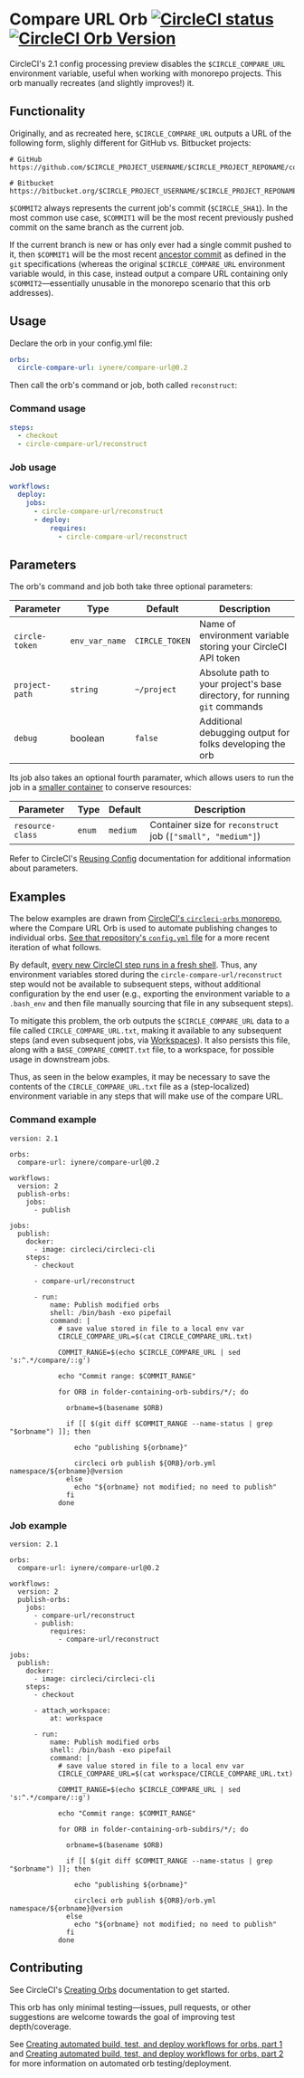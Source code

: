 # Compare URL Orb [![CircleCI status](https://circleci.com/gh/iynere/compare-url-orb.svg "CircleCI status")](https://circleci.com/gh/iynere/compare-url) [![CircleCI Orb Version](https://img.shields.io/badge/endpoint.svg?url=https://badges.circleci.io/orb/iynere/compare-url)](https://circleci.com/orbs/registry/orb/iynere/compare-url)
CircleCI's 2.1 config processing preview disables the `$CIRCLE_COMPARE_URL` environment variable, useful when working with monorepo projects. This orb manually recreates (and slightly improves!) it.

## Functionality
Originally, and as recreated here, `$CIRCLE_COMPARE_URL` outputs a URL of the following form, slighly different for GitHub vs. Bitbucket projects:

```
# GitHub
https://github.com/$CIRCLE_PROJECT_USERNAME/$CIRCLE_PROJECT_REPONAME/compare/$COMMIT1...$COMMIT2

# Bitbucket
https://bitbucket.org/$CIRCLE_PROJECT_USERNAME/$CIRCLE_PROJECT_REPONAME/branches/compare/$COMMIT1...$COMMIT2
```

`$COMMIT2` always represents the current job's commit (`$CIRCLE_SHA1`). In the most common use case, `$COMMIT1` will be the most recent previously pushed commit on the same branch as the current job.

If the current branch is new or has only ever had a single commit pushed to it, then `$COMMIT1` will be the most recent [ancestor commit](https://git-scm.com/docs/git-merge-base) as defined in the `git` specifications (whereas the original `$CIRCLE_COMPARE_URL` environment variable would, in this case, instead output a compare URL containing only `$COMMIT2`—essentially unusable in the monorepo scenario that this orb addresses).

##  Usage
Declare the orb in your config.yml file:

```yaml
orbs:
  circle-compare-url: iynere/compare-url@0.2
```

Then call the orb's command or job, both called `reconstruct`:

### Command usage
```yaml
steps:
  - checkout
  - circle-compare-url/reconstruct
```

### Job usage
```yaml
workflows:
  deploy:
    jobs:
      - circle-compare-url/reconstruct
      - deploy:
          requires:
            - circle-compare-url/reconstruct
```



## Parameters
The orb's command and job both take three optional parameters:

| Parameter | Type | Default | Description |
|-----------|------|---------|-------------|
| `circle-token` | `env_var_name` | `CIRCLE_TOKEN` | Name of environment variable storing your CircleCI API token |
| `project-path` | `string` | `~/project` | Absolute path to your project's base directory, for running `git` commands |
| `debug` | boolean | `false` | Additional debugging output for folks developing the orb |

Its job also takes an optional fourth paramater, which allows users to run the job in a [smaller container](https://circleci.com/docs/2.0/configuration-reference/#resource_class) to conserve resources:

| Parameter | Type | Default | Description |
|-----------|------|---------|-------------|
| `resource-class` | `enum` | `medium` | Container size for `reconstruct` job (`["small", "medium"]`)

Refer to CircleCI's [Reusing Config](https://circleci.com/docs/2.0/reusing-config/#using-the-parameters-declaration) documentation for additional information about parameters.

## Examples
The below examples are drawn from [CircleCI's `circleci-orbs` monorepo](https://github.com/CircleCI-Public/circleci-orbs), where the Compare URL Orb is used to automate publishing changes to individual orbs. [See that repository's `config.yml` file](https://github.com/CircleCI-Public/circleci-orbs/blob/master/.circleci/config.yml) for a more recent iteration of what follows.

By default, [every new CircleCI step runs in a fresh shell](https://circleci.com/docs/2.0/configuration-reference/#run). Thus, any environment variables stored during the `circle-compare-url/reconstruct` step would not be available to subsequent steps, without additional configuration by the end user (e.g., exporting the environment variable to a `.bash_env` and then file manually sourcing that file in any subsequent steps).

To mitigate this problem, the orb outputs the `$CIRCLE_COMPARE_URL` data to a file called `CIRCLE_COMPARE_URL.txt`, making it available to any subsequent steps (and even subsequent jobs, via [Workspaces](https://circleci.com/docs/2.0/workflows/#using-workspaces-to-share-data-among-jobs)). It also persists this file, along with a `BASE_COMPARE_COMMIT.txt` file, to a workspace, for possible usage in downstream jobs.

Thus, as seen in the below examples, it may be necessary to save the contents of the `CIRCLE_COMPARE_URL.txt` file as a (step-localized) environment variable in any steps that will make use of the compare URL.

### Command example
```
version: 2.1

orbs:
  compare-url: iynere/compare-url@0.2

workflows:
  version: 2
  publish-orbs:
    jobs:
      - publish

jobs:
  publish:
    docker:
      - image: circleci/circleci-cli
    steps:
      - checkout

      - compare-url/reconstruct

      - run:
          name: Publish modified orbs
          shell: /bin/bash -exo pipefail
          command: |
            # save value stored in file to a local env var
            CIRCLE_COMPARE_URL=$(cat CIRCLE_COMPARE_URL.txt)

            COMMIT_RANGE=$(echo $CIRCLE_COMPARE_URL | sed 's:^.*/compare/::g')

            echo "Commit range: $COMMIT_RANGE"

            for ORB in folder-containing-orb-subdirs/*/; do

              orbname=$(basename $ORB)

              if [[ $(git diff $COMMIT_RANGE --name-status | grep "$orbname") ]]; then

                echo "publishing ${orbname}"

                circleci orb publish ${ORB}/orb.yml namespace/${orbname}@version
              else
                echo "${orbname} not modified; no need to publish"
              fi
            done
```

### Job example
```
version: 2.1

orbs:
  compare-url: iynere/compare-url@0.2

workflows:
  version: 2
  publish-orbs:
    jobs:
      - compare-url/reconstruct
      - publish:
          requires:
            - compare-url/reconstruct

jobs:
  publish:
    docker:
      - image: circleci/circleci-cli
    steps:
      - checkout

      - attach_workspace:
          at: workspace

      - run:
          name: Publish modified orbs
          shell: /bin/bash -exo pipefail
          command: |
            # save value stored in file to a local env var
            CIRCLE_COMPARE_URL=$(cat workspace/CIRCLE_COMPARE_URL.txt)

            COMMIT_RANGE=$(echo $CIRCLE_COMPARE_URL | sed 's:^.*/compare/::g')

            echo "Commit range: $COMMIT_RANGE"

            for ORB in folder-containing-orb-subdirs/*/; do

              orbname=$(basename $ORB)

              if [[ $(git diff $COMMIT_RANGE --name-status | grep "$orbname") ]]; then

                echo "publishing ${orbname}"

                circleci orb publish ${ORB}/orb.yml namespace/${orbname}@version
              else
                echo "${orbname} not modified; no need to publish"
              fi
            done
```

## Contributing
See CircleCI's [Creating Orbs](https://circleci.com/docs/2.0/creating-orbs/) documentation to get started.

This orb has only minimal testing—issues, pull requests, or other suggestions are welcome towards the goal of improving test depth/coverage.

See [Creating automated build, test, and deploy workflows for orbs, part 1](https://circleci.com/blog/creating-automated-build-test-and-deploy-workflows-for-orbs/) and [
Creating automated build, test, and deploy workflows for orbs, part 2](https://circleci.com/blog/creating-automated-build-test-and-deploy-workflows-for-orbs-part-2/) for more information on automated orb testing/deployment.
